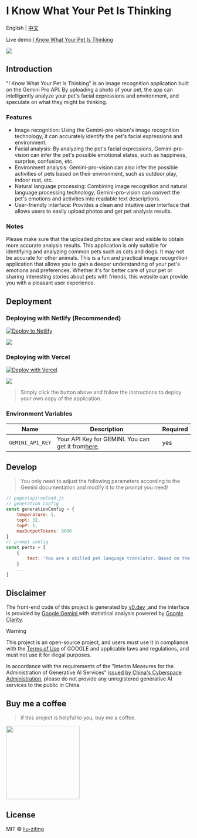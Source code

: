 # I Know What Your Pet Is Thinking

English | [中文](README_cn.md)

Live demo:[I Know What Your Pet Is Thinking](https://iknowwhatyourcatisthinking.netlify.app)

<img src="https://iknowwhatyourcatisthinking.netlify.app/demo.jpg"/>

## Introduction

"I Know What Your Pet Is Thinking" is an image recognition application built on the Gemini Pro API. By uploading a photo of your pet, the app can intelligently analyze your pet's facial expressions and environment, and speculate on what they might be thinking.

### Features

-   Image recognition: Using the Gemini-pro-vision's image recognition technology, it can accurately identify the pet's facial expressions and environment.
-   Facial analysis: By analyzing the pet's facial expressions, Gemini-pro-vision can infer the pet's possible emotional states, such as happiness, surprise, confusion, etc.
-   Environment analysis: Gemini-pro-vision can also infer the possible activities of pets based on their environment, such as outdoor play, indoor rest, etc.
-   Natural language processing: Combining image recognition and natural language processing technology, Gemini-pro-vision can convert the pet's emotions and activities into readable text descriptions.
-   User-friendly interface: Provides a clean and intuitive user interface that allows users to easily upload photos and get pet analysis results.

### Notes

Please make sure that the uploaded photos are clear and visible to obtain more accurate analysis results.
This application is only suitable for identifying and analyzing common pets such as cats and dogs. It may not be accurate for other animals.
This is a fun and practical image recognition application that allows you to gain a deeper understanding of your pet's emotions and preferences. Whether it's for better care of your pet or sharing interesting stories about pets with friends, this website can provide you with a pleasant user experience.

## Deployment

### Deploying with Netlify (Recommended)

[![Deploy to Netlify](https://www.netlify.com/img/deploy/button.svg)](https://app.netlify.com/start/deploy?repository=https://github.com/liu-ziting/PetThoughts)

<img src="https://iknowwhatyourcatisthinking.netlify.app/v1.png"/>

### Deploying with Vercel

[![Deploy with Vercel](https://vercel.com/button)](https://vercel.com/new/clone?repository-url=https://github.com/liu-ziting/PetThoughts&env=GEMINI_API_KEY)

<img src="https://iknowwhatyourcatisthinking.netlify.app/v2.png"/>

> Simply click the button above and follow the instructions to deploy your own copy of the application.

### Environment Variables

| Name             | Description                                                                                   | Required |
| ---------------- | --------------------------------------------------------------------------------------------- | -------- |
| `GEMINI_API_KEY` | Your API Key for GEMINI. You can get it from[here](https://makersuite.google.com/app/apikey). | yes      |

## Develop

> You only need to adjust the following parameters according to the Gemini documentation and modify it to the prompt you need!

```javascript
// pages\api\upload.js
// generation config
const generationConfig = {
    temperature: 1,
    topK: 32,
    topP: 1,
    maxOutputTokens: 8000
}
// prompt config
const parts = [
    {
        text: 'You are a skilled pet language translator. Based on the photos uploaded by users, you identify what kind of pet it is and accurately guess the pet's emotions and thoughts. You can guess what the pet wants to say based on the pet's body language, expression, and surrounding environment. After the translation, please give the "voice" of the pet according to the tone of the pet. Speak more naturally and answer in Chinese. The format is as follows: 🐶: <What kind of pet is this> <What the pet is thinking>. If there is no pet in the picture uploaded by the user, it will return "There is no pet in the picture~""'
    }
    ...
]
```

## Disclaimer

The front-end code of this project is generated by [v0.dev](https://v0.dev/t/AqOuyxMjm7u 'v0.dev') ,and the interface is provided by [Google Gemini](https://deepmind.google/technologies/gemini/#introduction 'Google Gemini'),with statistical analysis powered by [Google Clarity](https://clarity.microsoft.com 'Google Clarity').

> [!WARNING]
> This project is an open-source project, and users must use it in compliance with the [Terms of Use](https://ai.google.dev/terms) of GOOGLE and applicable laws and regulations, and must not use it for illegal purposes.
>
> In accordance with the requirements of the "Interim Measures for the Administration of Generative AI Services" [issued by China's Cyberspace Administration](http://www.cac.gov.cn/2023-07/13/c_1690898327029107.htm), please do not provide any unregistered generative AI services to the public in China.


## Buy me a coffee

> if this project is helpful to you, buy me a coffee.

<img style="width:200px" src="https://iknowwhatyourcatisthinking.netlify.app/qrcode.jpg"/>

## License

MIT © [liu-ziting](https://github.com/liu-ziting/PetThoughts/blob/main/LICENSE.txt)
